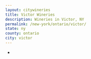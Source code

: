 ```yaml
---
layout: citywineries
title: Victor Wineries
description: Wineries in Victor, NY
permalink: /new-york/ontario/victor/
state: ny
county: ontario
city: victor
---
```

-
